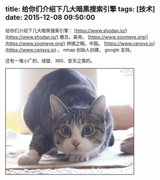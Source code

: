 title: 给你们介绍下几大暗黑搜索引擎
tags: [技术]
date: 2015-12-08 09:50:00
---

给你们介绍下几大暗黑搜索引擎：
[https://www.shodan.io/](https://www.shodan.io/) 撒旦。美帝。
[https://www.zoomeye.org/](https://www.zoomeye.org/) 钟馗之眼。中国。
[https://www.censys.io](https://www.censys.io) 。 nmap 创始人创建， google 支持。

<!--more-->

还有一堆小厂的，绿盟、360、安天之类的。

![汪汪汪](/img/cat_1.gif)